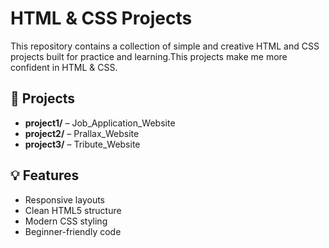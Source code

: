 # HTML & CSS Projects

This repository contains a collection of simple and creative HTML and CSS projects built for practice and learning.This projects make me more confident in HTML & CSS.

## 📁 Projects

- **project1/** – Job_Application_Website
- **project2/** – Prallax_Website
- **project3/** – Tribute_Website

## 💡 Features

- Responsive layouts
- Clean HTML5 structure
- Modern CSS styling
- Beginner-friendly code
